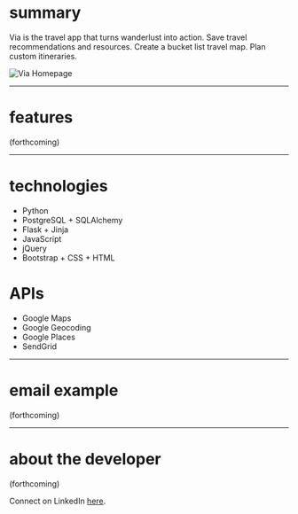 # summary

Via is the travel app that turns wanderlust into action.
Save travel recommendations and resources. Create a
bucket list travel map. Plan custom itineraries.

![Via Homepage](/static/images/README/home.png)
***

# features

(forthcoming)
***

# technologies

* Python
* PostgreSQL + SQLAlchemy
* Flask + Jinja
* JavaScript
* jQuery
* Bootstrap + CSS + HTML

# APIs

* Google Maps
* Google Geocoding
* Google Places
* SendGrid
***

# email example

(forthcoming)

***

# about the developer

(forthcoming)

Connect on LinkedIn [here](https://www.linkedin.com/in/formanerin/).
